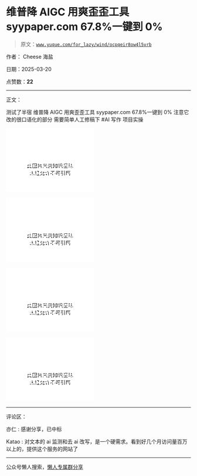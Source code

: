 # 维普降 AIGC 用爽歪歪工具 syypaper.com 67.8%一键到 0%

> 原文：[`www.yuque.com/for_lazy/wind/ocpqeir8ow4l5vrb`](https://www.yuque.com/for_lazy/wind/ocpqeir8ow4l5vrb)

作者： Cheese 海盐

日期：2025-03-20

点赞数：**22**

* * *

正文：

测试了半宿 维普降 AIGC 用爽歪歪工具 syypaper.com 67.8%一键到 0% 注意它改的很口语化的部分 需要简单人工修稿下 #AI 写作 项目实操

![](img/f87fe1093937c00bc34c90ca23cc01dc.png "None")

![](img/bc7d192793f20ddf0b7ffe9f08b7f225.png "None")

![](img/ce28aa7cac8305d864a3b6eca0c5e738.png "None")

![](img/fcaa482de48855c1b9a736621683b682.png "None")

* * *

评论区：

亦仁 : 感谢分享，已中标

Katao : 对文本的 ai 监测和去 ai 改写，是一个硬需求。看到好几个月访问量百万以上的，提供这个服务的网站了

* * *

公众号懒人搜索，[懒人专属群分享](https://lazybook.fun/#/blog/group)